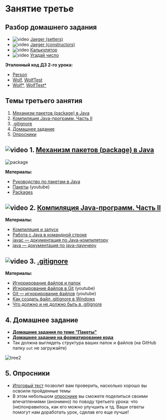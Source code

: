 # Занятие третье

## Разбор домашнего задания
- ![video](https://user-images.githubusercontent.com/29703461/81983788-359a6c80-9634-11ea-9b47-09a56fd3d999.png) [Jaeger (setters)](https://drive.google.com/file/d/1_ljcNYoajX_N48bYCRBAQOCR18telTUp/view?usp=sharing)
- ![video](https://user-images.githubusercontent.com/29703461/81983788-359a6c80-9634-11ea-9b47-09a56fd3d999.png) [Jaeger (constructors)](https://drive.google.com/file/d/1j-7-cA_WmlCQC_-2MgAMuQTUpKKE4ylt/view?usp=sharing)
- ![video](https://user-images.githubusercontent.com/29703461/81983788-359a6c80-9634-11ea-9b47-09a56fd3d999.png) [Калькулятор](https://drive.google.com/file/d/1v1MaEFTnHSpYsy4pF0a1D6kiJqQaf2he/view?usp=sharing)
- ![video](https://user-images.githubusercontent.com/29703461/81983788-359a6c80-9634-11ea-9b47-09a56fd3d999.png) [Угадай число](https://drive.google.com/file/d/1AFfvUiPiR87noEFrX8n7y9Tet57oHvEq/view?usp=sharing)

**Эталонный код ДЗ 2-го урока:**
  - [Person](https://drive.google.com/file/d/1kmYS5yoE1oFkl6llfdXSeN6vBgPFlomn/view?usp=sharing)
  - [Wolf](https://drive.google.com/file/d/13zAxbQCWZr1HEkmPoUUqe04I9YVHZyfj/view?usp=sharing), [WolfTest](https://drive.google.com/file/d/1owoelQMWWmKoXKsqZW7u5T5NnzFMBXnZ/view?usp=sharing)
  - [Wolf*](https://drive.google.com/file/d/1OA8zRmdA2T7YNISmTORoLM_ceAjNZN3Z/view?usp=sharing), [WolfTest*](https://drive.google.com/file/d/1RLaq3GXke5T2OaP7YB61CzvegfDAAKxw/view?usp=sharing)

## Темы третьего занятия
1. [Механизм пакетов (package) в Java](#1)
1. [Компиляция Java-программ. Часть II](#2)
1. [.gitignore](#3)
1. [Домашнее задание](#5)
1. [Опросники](#6)

## ![video](https://user-images.githubusercontent.com/29703461/81982928-d556fb00-9632-11ea-9794-ea198832d674.png) 1. <a name="1">[Механизм пакетов (package) в Java](https://drive.google.com/file/d/1dzZwKVirUys88V5_CVM0RfQ4iQcQ0cIq/view?usp=sharing)</a>
![package](https://user-images.githubusercontent.com/29703461/166163450-3366ac0b-274d-416e-b4af-e31f805e8cd9.png)

**Материалы:**
- [Руководство по пакетам в Java](https://topjava.ru/blog/rukovodstvo-po-paketam-v-java)
-	[Пакеты](https://www.youtube.com/watch?v=a6KGNASOtK8) (youtube)
- [Packages](https://dev.java/learn/packages/)

## ![video](https://user-images.githubusercontent.com/29703461/81982928-d556fb00-9632-11ea-9794-ea198832d674.png) 2. <a name="2">[Компиляция Java-программ. Часть II](https://drive.google.com/file/d/13re6jwLbagQaIkmBPr3LNUc3hIEGUbiZ/view?usp=sharing)</a>
**Материалы:**
- [Компиляция и запуск](https://docs.google.com/document/d/1KwSy4So6UPvbER-QXQpHwqM9AE-g7MfYZPNB0Cu7xSU/edit#bookmark=id.ylhzwiclist)
- [Работа с Java в командной строке](https://habr.com/post/125210/)
- [javac — документация по Java-компилятору](https://docs.oracle.com/en/java/javase/19/docs/specs/man/javac.html)
- [java — документация по java-лаунчеру](https://docs.oracle.com/en/java/javase/19/docs/specs/man/java.html)

## ![video](https://user-images.githubusercontent.com/29703461/81982928-d556fb00-9632-11ea-9794-ea198832d674.png) 3. <a name="3">[.gitignore](https://drive.google.com/file/d/1cJVmgrIfLo4iNDhfNkrdkkSZUKszzApN/view?usp=sharing)</a>
**Материалы:**
- [Игнорирование файлов и папок](https://topjava.ru/blog/vvedeniye-v-git-github-bazovyye-komandy#11)
- [Игнорирование файлов в Git](https://youtu.be/fzmCx6FLLu0) (youtube)
- [Git — игнорирование файлов](https://www.youtube.com/watch?v=EjRQ8qccLCQ) (youtube)
- [Как создать файл .gitignore в Windows](https://ru.stackoverflow.com/questions/438367/Как-создать-файл-gitignore-в-windows/438370)
- [Что должно и не должно быть в .gitignore](https://ru.stackoverflow.com/questions/474556/Что-должно-и-не-должно-быть-в-gitignore-для-любого-языка-и-ide)

## 4. <a name="5">Домашнее задание</a>
- **[Домашние задания по теме "Пакеты"](https://docs.google.com/document/d/1UGPow_Tqdq3GjOvBBkEsiWUu5R1NMcE83tW-Cnosu8E/edit?usp=sharing)**
- **[Домашнее задание на форматирование кода](https://docs.google.com/document/d/19IpFE5YFkGXVdnINh1xkdQC4bWj4dfEdJwrGguFQNtQ/edit?usp=sharing)**
- Так должна выглядеть структура ваших папок и файлов (на GitHub папку `out` не загружайте)
 
![tree2](https://user-images.githubusercontent.com/29703461/166163390-4cc031ba-f946-47a8-b83e-861d1409f812.png)

## 5. <a name="6">Опросники</a>
- [Итоговый тест](https://forms.gle/TqeeTy7QvUyCpsaj9) позволит вам проверить, насколько хорошо вы освоили пройденные темы
- В этом небольшом [опроснике](https://forms.gle/wrnyKTeMoDJggTNW7) вы сможете поделиться своими впечатлениями (анонимно) по поводу третьего урока: что (не)понравилось, как его можно улучшить и тд. Ваши ответы помогут нам доработать урок, сделав его еще лучше! 
